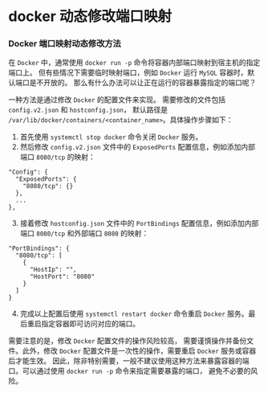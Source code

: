 # docker 动态修改端口映射

### Docker 端口映射动态修改方法

在 `Docker` 中，通常使用 `docker run -p` 命令将容器内部端口映射到宿主机的指定端口上。
但有些情况下需要临时映射端口，例如 `Docker` 运行 `MySQL` 容器时，默认端口是不开放的。
那么有什么办法可以让正在运行的容器暴露指定的端口呢？

一种方法是通过修改 `Docker` 的配置文件来实现。
需要修改的文件包括 `config.v2.json` 和 `hostconfig.json`，
默认路径是 `/var/lib/docker/containers/<container_name>`。具体操作步骤如下：


1. 首先使用 `systemctl stop docker` 命令关闭 `Docker` 服务。
2. 然后修改 `config.v2.json` 文件中的 `ExposedPorts` 配置信息，例如添加内部端口 `8080/tcp` 的映射：

```
"Config": {
  "ExposedPorts": {
    "8080/tcp": {}
  },
  ...
},
```

3. 接着修改 `hostconfig.json` 文件中的 `PortBindings` 配置信息，例如添加内部端口 `8080/tcp` 和外部端口 `8080` 的映射：

```
"PortBindings": {
  "8080/tcp": [
    {
      "HostIp": "",
      "HostPort": "8080"
    }
  ]
}

```

4. 完成以上配置后使用 `systemctl restart docker` 命令重启 `Docker` 服务。最后重启指定容器即可访问对应的端口。


需要注意的是，修改 `Docker` 配置文件的操作风险较高，
需要谨慎操作并备份文件。此外，修改 `Docker` 配置文件是一次性的操作，需要重启 `Docker` 服务或容器后才能生效。
因此，除非特别需要，一般不建议使用这种方法来暴露容器的端口。可以通过使用 `docker run -p` 命令来指定需要暴露的端口，
避免不必要的风险。

